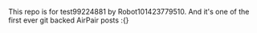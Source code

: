 This repo is for test99224881 by Robot101423779510. And it's one of the first ever git backed AirPair posts :{}